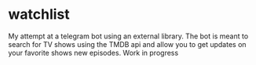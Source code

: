 # watchlist
My attempt at a telegram bot using an external library. The bot is meant to search for TV shows using the TMDB api and allow you to get updates on your favorite shows new episodes. Work in progress
